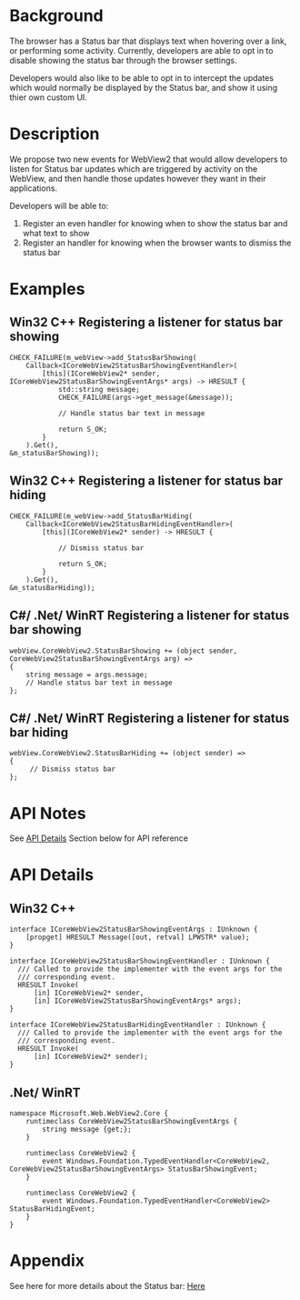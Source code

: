 <!-- USAGE
  * Fill in each of the sections (like Background) below
  * Wrap code with `single line of code` or ```code block```
  * Before submitting, delete all <!-- TEMPLATE marked comments in this file,
    and the following quote banner:
-->
# Background
The browser has a Status bar that displays text when hovering over a link, or performing some activity. Currently, 
developers are able to opt in to disable showing the status bar through the browser 
settings.

Developers would also like to be able to opt in to intercept the updates which would 
normally be displayed by the Status bar, and show it using thier own custom UI. 
# Description
We propose two new events for WebView2 that would allow developers to 
listen for Status bar updates which are triggered by activity on the WebView, and then handle those updates however they want in their applications.

Developers will be able to: 

1) Register an even handler for knowing when to show the status bar and what text to show
2) Register an handler for knowing when the browser wants to dismiss the status bar


# Examples
## Win32 C++ Registering a listener for status bar showing
```
CHECK_FAILURE(m_webView->add_StatusBarShowing(
    Callback<ICoreWebView2StatusBarShowingEventHandler>(
        [this](ICoreWebView2* sender, ICoreWebView2StatusBarShowingEventArgs* args) -> HRESULT {
            std::string message;
            CHECK_FAILURE(args->get_message(&message));
            
            // Handle status bar text in message

            return S_OK;
        }
    ).Get(),
&m_statusBarShowing));
```
## Win32 C++ Registering a listener for status bar hiding
```
CHECK_FAILURE(m_webView->add_StatusBarHiding(
    Callback<ICoreWebView2StatusBarHidingEventHandler>(
        [this](ICoreWebView2* sender) -> HRESULT {
            
            // Dismiss status bar

            return S_OK;
        }
    ).Get(),
&m_statusBarHiding));
```
## C#/ .Net/ WinRT Registering a listener for status bar showing
```
webView.CoreWebView2.StatusBarShowing += (object sender, CoreWebView2StatusBarShowingEventArgs arg) =>
{
    string message = args.message;
    // Handle status bar text in message
};
```
## C#/ .Net/ WinRT Registering a listener for status bar hiding
```
webView.CoreWebView2.StatusBarHiding += (object sender) =>
{
     // Dismiss status bar
};
```
# API Notes
See [API Details](#api-details) Section below for API reference
# API Details
## Win32 C++
```
interface ICoreWebView2StatusBarShowingEventArgs : IUnknown {
    [propget] HRESULT Message([out, retval] LPWSTR* value);
}   
   
interface ICoreWebView2StatusBarShowingEventHandler : IUnknown {
  /// Called to provide the implementer with the event args for the
  /// corresponding event.
  HRESULT Invoke(
      [in] ICoreWebView2* sender,
      [in] ICoreWebView2StatusBarShowingEventArgs* args);
}

interface ICoreWebView2StatusBarHidingEventHandler : IUnknown {
  /// Called to provide the implementer with the event args for the
  /// corresponding event.
  HRESULT Invoke(
      [in] ICoreWebView2* sender);
}
```
## .Net/ WinRT
```
namespace Microsoft.Web.WebView2.Core {
    runtimeclass CoreWebView2StatusBarShowingEventArgs {
        string message {get;};
    }

    runtimeclass CoreWebView2 {
        event Windows.Foundation.TypedEventHandler<CoreWebView2, CoreWebView2StatusBarShowingEventArgs> StatusBarShowingEvent;
    }

    runtimeclass CoreWebView2 {
        event Windows.Foundation.TypedEventHandler<CoreWebView2> StatusBarHidingEvent;
    }
}
```


# Appendix
<!-- TEMPLATE
    Anything else that you want to write down for posterity, but
    that isn't necessary to understand the purpose and usage of the API.
    For example, implementation details or links to other resources.
-->
See here for more details about the Status bar: <a href="https://www.computerhope.com/jargon/s/statusbar.htm">Here</a>
